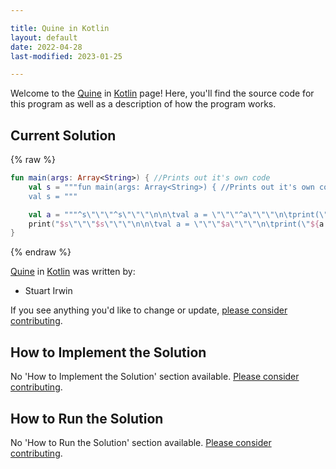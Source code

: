 ```yaml
---

title: Quine in Kotlin
layout: default
date: 2022-04-28
last-modified: 2023-01-25

---
```


Welcome to the [Quine](https://sampleprograms.io/projects/quine) in [Kotlin](https://sampleprograms.io/languages/kotlin) page! Here, you'll find the source code for this program as well as a description of how the program works.

## Current Solution

{% raw %}

```kotlin
fun main(args: Array<String>) { //Prints out it's own code
	val s = """fun main(args: Array<String>) { //Prints out it's own code
	val s = """

	val a = """^s\"\"\"^s\"\"\"\n\n\tval a = \"\"\"^a\"\"\"\n\tprint(\"^{a.replace(']' + 1, '$')}\")\n}\n"""
	print("$s\"\"\"$s\"\"\"\n\n\tval a = \"\"\"$a\"\"\"\n\tprint(\"${a.replace(']' + 1, '$')}\")\n}\n")
}
```

{% endraw %}

[Quine](https://sampleprograms.io/projects/quine) in [Kotlin](https://sampleprograms.io/languages/kotlin) was written by:

- Stuart Irwin

If you see anything you'd like to change or update, [please consider contributing](https://github.com/TheRenegadeCoder/sample-programs).

## How to Implement the Solution

No 'How to Implement the Solution' section available. [Please consider contributing](https://github.com/TheRenegadeCoder/sample-programs-website).

## How to Run the Solution

No 'How to Run the Solution' section available. [Please consider contributing](https://github.com/TheRenegadeCoder/sample-programs-website).